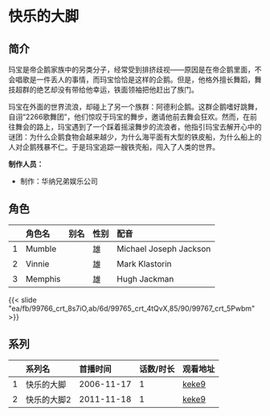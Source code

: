 # 快乐的大脚


## 简介

玛宝是帝企鹅家族中的另类分子，经常受到排挤歧视——原因是在帝企鹅里面，不会唱歌是一件丢人的事情，而玛宝恰恰是这样的企鹅。但是，他格外擅长舞蹈，舞技超群的绝艺却没有带给他幸运，铁面领袖把他赶出了族门。  

玛宝在外面的世界流浪，却碰上了另一个族群：阿德利企鹅。这群企鹅嗜好跳舞，自诩“2266歌舞团”，他们惊叹于玛宝的舞步，邀请他前去舞会狂欢。然而，在前往舞会的路上，玛宝遇到了一个踩着摇滚舞步的流浪者，他指引玛宝去解开心中的谜团：为什么企鹅食物会越来越少，为什么海平面有大型的铁皮船，为什么船上的人对企鹅残暴不仁。于是玛宝追踪一艘铁壳船，闯入了人类的世界。

**制作人员：**
- 制作：华纳兄弟娱乐公司

## 角色

|     |   角色名   |   别名  | 性别 |  配音  |
|:--- |:------  |:----      |:---  |:--   |
| 1 | Mumble |  | 雄 | Michael Joseph Jackson |
| 2 | Vinnie |  | 雄 | Mark Klastorin |
| 3 | Memphis |  | 雄 | Hugh Jackman |

{{< slide "ea/fb/99766_crt_8s7iO,ab/6d/99765_crt_4tQvX,85/90/99767_crt_5Pwbm" >}}

## 系列

|     | 系列名    | 首播时间       | 话数/时长 | 观看地址                                                  |
| :-- | :----- | :--------- | :---- | :---------------------------------------------------- |
| 1   | 快乐的大脚  | 2006-11-17 | 1     | [keke9](https://www.keke9.app/play/5680-4-32967.html) |
| 2   | 快乐的大脚2 | 2011-11-18 | 1     | [keke9](https://www.keke9.app/play/2039-4-8392.html)  |



